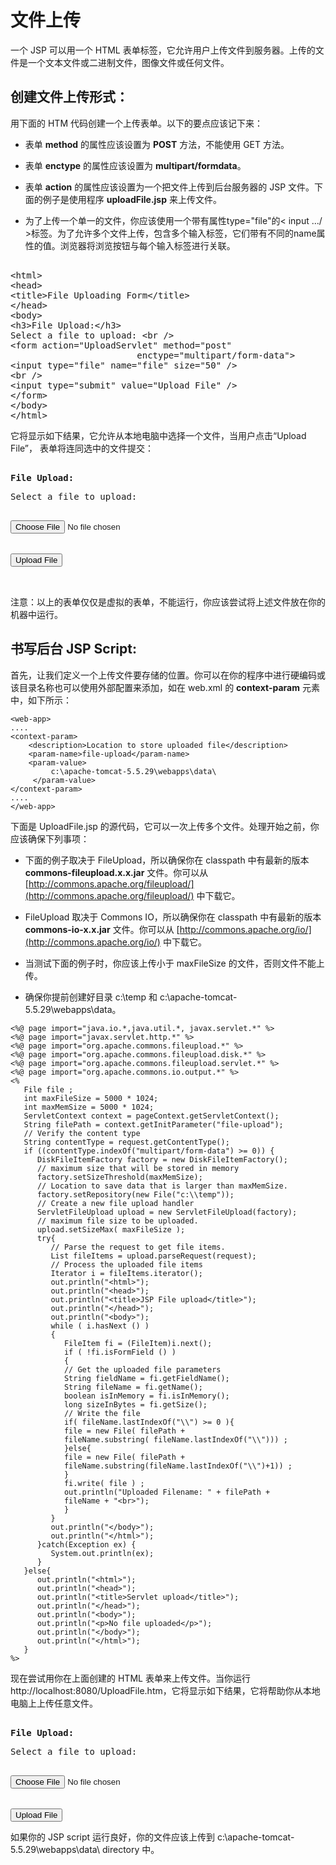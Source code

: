 # 文件上传 

一个 JSP 可以用一个 HTML 表单标签，它允许用户上传文件到服务器。上传的文件是一个文本文件或二进制文件，图像文件或任何文件。 

## 创建文件上传形式： 

用下面的 HTM 代码创建一个上传表单。以下的要点应该记下来： 
 
- 表单 **method** 的属性应该设置为 **POST** 方法，不能使用 GET 方法。 
- 表单 **enctype** 的属性应该设置为 **multipart/formdata**。

- 表单 **action** 的属性应该设置为一个把文件上传到后台服务器的 JSP 文件。下面的例子是使用程序 **uploadFile.jsp** 来上传文件。

- 为了上传一个单一的文件，你应该使用一个带有属性type="file"的< input .../ >标签。为了允许多个文件上传，包含多个输入标签，它们带有不同的name属性的值。浏览器将浏览按钮与每个输入标签进行关联。 

<pre class="prettyprint notranslate tryit"> 
&lt;html&gt;
&lt;head&gt;
&lt;title&gt;File Uploading Form&lt;/title&gt;
&lt;/head&gt;
&lt;body&gt;
&lt;h3&gt;File Upload:&lt;/h3&gt;
Select a file to upload: &lt;br /&gt;
&lt;form action="UploadServlet" method="post"
                        enctype="multipart/form-data"&gt;
&lt;input type="file" name="file" size="50" /&gt;
&lt;br /&gt;
&lt;input type="submit" value="Upload File" /&gt;
&lt;/form&gt;
&lt;/body&gt;
&lt;/html&gt;
</pre>

它将显示如下结果，它允许从本地电脑中选择一个文件，当用户点击“Upload File”，
表单将连同选中的文件提交：

<pre class="result notranslate"> 
<b>File Upload:</b> 
<p>Select a file to upload: </p> 
<input type="file" name="file" size="50" /> 
<br /> 
<input type="button" value="Upload File" /> 
<br /> 
</pre>


注意：以上的表单仅仅是虚拟的表单，不能运行，你应该尝试将上述文件放在你的机器中运行。 

## 书写后台 JSP Script: 

首先，让我们定义一个上传文件要存储的位置。你可以在你的程序中进行硬编码或该目录名称也可以使用外部配置来添加，如在 web.xml 的 **context-param** 元素中，如下所示：

``` 
<web-app>
....
<context-param> 
    <description>Location to store uploaded file</description> 
    <param-name>file-upload</param-name> 
    <param-value>
         c:\apache-tomcat-5.5.29\webapps\data\
     </param-value> 
</context-param>
....
</web-app>
```

下面是 UploadFile.jsp 的源代码，它可以一次上传多个文件。处理开始之前，你应该确保下列事项： 

- 下面的例子取决于 FileUpload，所以确保你在 classpath 中有最新的版本 **commons-fileupload.x.x.jar** 文件。你可以从 [http://commons.apache.org/fileupload/](http://commons.apache.org/fileupload/) 中下载它。

- FileUpload 取决于 Commons IO，所以确保你在 classpath 中有最新的版本 **commons-io-x.x.jar** 文件。你可以从 [http://commons.apache.org/io/](http://commons.apache.org/io/) 中下载它。

- 当测试下面的例子时，你应该上传小于 maxFileSize 的文件，否则文件不能上传。

- 确保你提前创建好目录 c:\temp 和 c:\apache-tomcat-5.5.29\webapps\data。

``` 
<%@ page import="java.io.*,java.util.*, javax.servlet.*" %>
<%@ page import="javax.servlet.http.*" %>
<%@ page import="org.apache.commons.fileupload.*" %>
<%@ page import="org.apache.commons.fileupload.disk.*" %>
<%@ page import="org.apache.commons.fileupload.servlet.*" %>
<%@ page import="org.apache.commons.io.output.*" %>
<%
   File file ;
   int maxFileSize = 5000 * 1024;
   int maxMemSize = 5000 * 1024;
   ServletContext context = pageContext.getServletContext();
   String filePath = context.getInitParameter("file-upload");
   // Verify the content type
   String contentType = request.getContentType();
   if ((contentType.indexOf("multipart/form-data") >= 0)) {
      DiskFileItemFactory factory = new DiskFileItemFactory();
      // maximum size that will be stored in memory
      factory.setSizeThreshold(maxMemSize);
      // Location to save data that is larger than maxMemSize.
      factory.setRepository(new File("c:\\temp"));
      // Create a new file upload handler
      ServletFileUpload upload = new ServletFileUpload(factory);
      // maximum file size to be uploaded.
      upload.setSizeMax( maxFileSize );
      try{ 
         // Parse the request to get file items.
         List fileItems = upload.parseRequest(request);
         // Process the uploaded file items
         Iterator i = fileItems.iterator();
         out.println("<html>");
         out.println("<head>");
         out.println("<title>JSP File upload</title>");  
         out.println("</head>");
         out.println("<body>");
         while ( i.hasNext () ) 
         {
            FileItem fi = (FileItem)i.next();
            if ( !fi.isFormField () )	
            {
            // Get the uploaded file parameters
            String fieldName = fi.getFieldName();
            String fileName = fi.getName();
            boolean isInMemory = fi.isInMemory();
            long sizeInBytes = fi.getSize();
            // Write the file
            if( fileName.lastIndexOf("\\") >= 0 ){
            file = new File( filePath + 
            fileName.substring( fileName.lastIndexOf("\\"))) ;
            }else{
            file = new File( filePath + 
            fileName.substring(fileName.lastIndexOf("\\")+1)) ;
            }
            fi.write( file ) ;
            out.println("Uploaded Filename: " + filePath + 
            fileName + "<br>");
            }
         }
         out.println("</body>");
         out.println("</html>");
      }catch(Exception ex) {
         System.out.println(ex);
      }
   }else{
      out.println("<html>");
      out.println("<head>");
      out.println("<title>Servlet upload</title>");  
      out.println("</head>");
      out.println("<body>");
      out.println("<p>No file uploaded</p>"); 
      out.println("</body>");
      out.println("</html>");
   }
%>
```

现在尝试用你在上面创建的 HTML 表单来上传文件。当你运行 http://localhost:8080/UploadFile.htm，它将显示如下结果，它将帮助你从本地电脑上上传任意文件。

<pre class="result notranslate"> 
<b>File Upload:</b> 
<p>Select a file to upload: </p> 
<input type="file" name="file" size="50" /> 
<br /> 
<input type="button" value="Upload File" /> 
</pre>


如果你的 JSP script 运行良好，你的文件应该上传到 c:\apache-tomcat-5.5.29\webapps\data\ directory 中。

